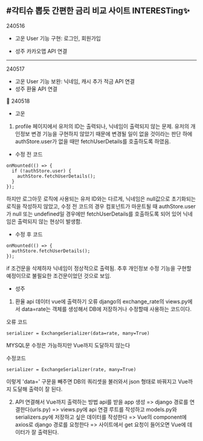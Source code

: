 ## #각티슈 뽑듯 간편한 금리 비교 사이트 INTERESTing✨

240516

- 고운
  User 기능 구현: 로그인, 회원가입

- 성주
  카카오맵 API 연결

---

240517

- 고운
  User 기능 보완: 닉네임, 캐시 추가
  적금 API 연결
- 성주
  환율 API 연결

💞 240518

- 고운

1. profile 페이지에서 유저의 ID는 출력되나, 닉네임이 출력되지 않는 문제.
   유저의 개인정보 변경 기능을 구현하지 않았기 때문에 변경될 일이 없을 것이라는 판단 하에 authStore.user가 없을 때만 fetchUserDetails를 호출하도록 하였음.

- 수정 전 코드

```
onMounted(() => {
  if (!authStore.user) {
    authStore.fetchUserDetails();
  }
});
```

하지만 로그아웃 로직에 사용되는 유저 ID와는 다르게, 닉네임은 null값으로 초기화되는 로직을 작성하지 않았고, 수정 전 코드의 경우 컴포넌트가 마운트될 때 authStore.user가 null 또는 undefined일 경우에만 fetchUserDetails를 호출하도록 되어 있어 닉네임은 출력되지 않는 현상이 발생함.

- 수정 후 코드

```
onMounted(() => {
  authStore.fetchUserDetails();
});
```

if 조건문을 삭제하자 닉네임이 정상적으로 출력됨. 추후 개인정보 수정 기능을 구현할 예정이므로 불필요한 조건문이었던 것으로 보임.

- 성주

1. 환율 api 데이터 vue에 출력하기 오류
   django의 exchange_rate의 views.py에서 data=rate는 객체를 생성해서 DB에 저장하거나 수정할때 사용하는 코드이다.

오류 코드

```
serializer = ExchangeSerializer(data=rate, many=True)
```

MYSQL문 수정은 가능하지만 Vue까지 도달하지 않는다

수정코드

```
serializer = ExchangeSerializer(rate, many=True)
```

이렇게 'data=' 구문을 빼주면 DB의 쿼리셋을 불러와서 json 형태로 바꿔지고 Vue까지 도달해 출력이 잘 된다.

2. API 연결해서 Vue까지 출력하는 방법
   api를 받을 app 생성 => django 경로를 연결한다(urls.py) => views.py에 api 연결 루트를 작성하고 models.py와 serializers.py에 저장하고 싶은 데이터를 작성한다 => Vue의 component에 axios로 django 경로를 요청한다 => 사이트에서 get 요청이 들어오면 Vue에 데이터가 잘 출력된다.
